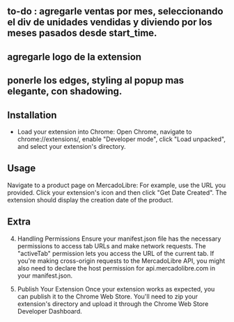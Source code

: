 ## to-do : agregarle ventas por mes, seleccionando el div de unidades vendidas y diviendo por los meses pasados desde start_time.
## agregarle logo de la extension
## ponerle los edges, styling al popup mas elegante, con shadowing.

## Installation
- Load your extension into Chrome: Open Chrome, navigate to chrome://extensions/, enable "Developer mode", click "Load unpacked", and select your extension's directory.

## Usage
Navigate to a product page on MercadoLibre: For example, use the URL you provided.
Click your extension's icon and then click "Get Date Created". The extension should display the creation date of the product.



## Extra
4. Handling Permissions
Ensure your manifest.json file has the necessary permissions to access tab URLs and make network requests. The "activeTab" permission lets you access the URL of the current tab. If you're making cross-origin requests to the MercadoLibre API, you might also need to declare the host permission for api.mercadolibre.com in your manifest.json.

5. Publish Your Extension
Once your extension works as expected, you can publish it to the Chrome Web Store. You'll need to zip your extension's directory and upload it through the Chrome Web Store Developer Dashboard.

